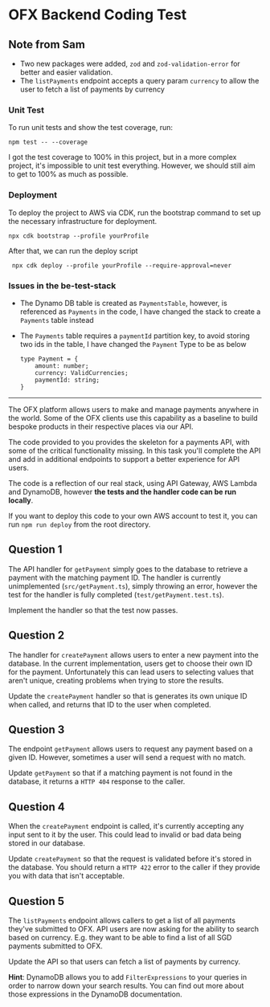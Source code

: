 # OFX Backend Coding Test

## Note from Sam

- Two new packages were added, `zod` and `zod-validation-error` for better and easier validation.
- The `listPayments` endpoint accepts a query param `currency` to allow the user to fetch a list of payments by currency

### Unit Test

To run unit tests and show the test coverage, run:

```
npm test -- --coverage
```

I got the test coverage to 100% in this project, but in a more complex project, it's impossible to unit test everything. However, we should still aim to get to 100% as much as possible.

### Deployment

To deploy the project to AWS via CDK, run the bootstrap command to set up the necessary infrastructure for deployment.

```
npx cdk bootstrap --profile yourProfile
```

After that, we can run the deploy script

```
 npx cdk deploy --profile yourProfile --require-approval=never
```

### Issues in the be-test-stack

- The Dynamo DB table is created as `PaymentsTable`, however, is referenced as `Payments` in the code, I have changed the stack to create a `Payments` table instead

- The `Payments` table requires a `paymentId` partition key, to avoid storing two ids in the table, I have changed the `Payment` Type to be as below

  ```
  type Payment = {
      amount: number;
      currency: ValidCurrencies;
      paymentId: string;
  }
  ```

---

The OFX platform allows users to make and manage payments anywhere in the world. Some of the OFX clients use this capability as a baseline to build bespoke products in their respective places via our API.

The code provided to you provides the skeleton for a payments API, with some of the critical functionality missing. In this task you'll complete the API and add in additional endpoints to support a better experience for API users.

The code is a reflection of our real stack, using API Gateway, AWS Lambda and DynamoDB, however **the tests and the handler code can be run locally**.

If you want to deploy this code to your own AWS account to test it, you can run `npm run deploy` from the root directory.

## Question 1

The API handler for `getPayment` simply goes to the database to retrieve a payment with the matching payment ID. The handler is currently unimplemented (`src/getPayment.ts`), simply throwing an error, however the test for the handler is fully completed (`test/getPayment.test.ts`).

Implement the handler so that the test now passes.

## Question 2

The handler for `createPayment` allows users to enter a new payment into the database. In the current implementation, users get to choose their own ID for the payment. Unfortunately this can lead users to selecting values that aren't unique, creating problems when trying to store the results.

Update the `createPayment` handler so that is generates its own unique ID when called, and returns that ID to the user when completed.

## Question 3

The endpoint `getPayment` allows users to request any payment based on a given ID. However, sometimes a user will send a request with no match.

Update `getPayment` so that if a matching payment is not found in the database, it returns a `HTTP 404` response to the caller.

## Question 4

When the `createPayment` endpoint is called, it's currently accepting any input sent to it by the user. This could lead to invalid or bad data being stored in our database.

Update `createPayment` so that the request is validated before it's stored in the database. You should return a `HTTP 422` error to the caller if they provide you with data that isn't acceptable.

## Question 5

The `listPayments` endpoint allows callers to get a list of all payments they've submitted to OFX. API users are now asking for the ability to search based on currency. E.g. they want to be able to find a list of all SGD payments submitted to OFX.

Update the API so that users can fetch a list of payments by currency.

**Hint**: DynamoDB allows you to add `FilterExpressions` to your queries in order to narrow down your search results. You can find out more about those expressions in the DynamoDB documentation.